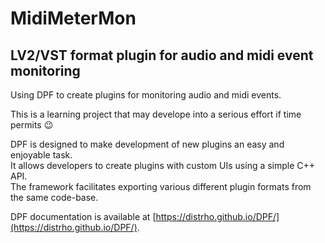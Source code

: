 # MidiMeterMon
## LV2/VST format plugin for audio and midi event monitoring

Using DPF to create plugins for monitoring audio and midi events. <br/>

This is a learning project that may develope into a serious effort if time permits :wink:<br/>

DPF is designed to make development of new plugins an easy and enjoyable task.<br/>
It allows developers to create plugins with custom UIs using a simple C++ API.<br/>
The framework facilitates exporting various different plugin formats from the same code-base.<br/>

DPF documentation is available at [https://distrho.github.io/DPF/](https://distrho.github.io/DPF/).
